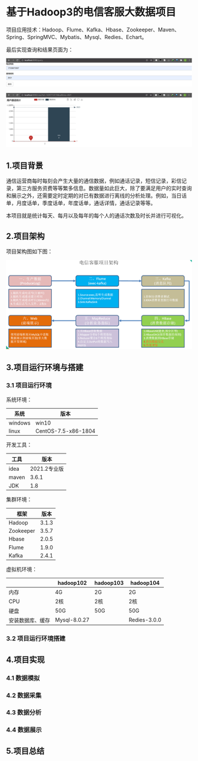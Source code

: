 # 基于Hadoop3的电信客服大数据项目

项目应用技术：Hadoop、Flume、Kafka、Hbase、Zookeeper、Maven、Spring、SpringMVC、Mybatis、Mysql、Redies、Echart。

最后实现查询和结果页面为：

![](imgs\2.png)

![](imgs\3.png)

## 1.项目背景

通信运营商每时每刻会产生大量的通信数据，例如通话记录，短信记录，彩信记录，第三方服务资费等等繁多信息。数据量如此巨大，除了要满足用户的实时查询和展示之外，还需要定时定期的对已有数据进行离线的分析处理。例如，当日话单，月度话单，季度话单，年度话单，通话详情，通话记录等等。

本项目就是统计每天、每月以及每年的每个人的通话次数及时长并进行可视化。

## 2.项目架构

项目架构图如下图：

![](imgs\1.png)

## 3.项目运行环境与搭建

### 3.1 项目运行环境

系统环境：

| 系统    | 版本                |
| ------- | ------------------- |
| windows | win10               |
| linux   | CentOS-7.5-x86-1804 |

开发工具：

| 工具  | 版本         |
| ----- | ------------ |
| idea  | 2021.2专业版 |
| maven | 3.6.1        |
| JDK   | 1.8          |

集群环境：

| 框架      | 版本  |
| --------- | ----- |
| Hadoop    | 3.1.3 |
| Zookeeper | 3.5.7 |
| Hbase     | 2.0.5 |
| Flume     | 1.9.0 |
| Kafka     | 2.4.1 |

虚拟机环境：

|                  | hadoop102    | hadoop103 | hadoop104    |
| ---------------- | ------------ | --------- | ------------ |
| 内存             | 4G           | 2G        | 2G           |
| CPU              | 2核          | 2核       | 2核          |
| 硬盘             | 50G          | 50G       | 50G          |
| 安装数据库、缓存 | Mysql-8.0.27 |           | Redies-3.0.0 |

### 3.2 项目运行环境搭建

## 4.项目实现

### 4.1 数据模拟

### 4.2 数据采集

### 4.3 数据分析

### 4.4 数据展示

## 5.项目总结

